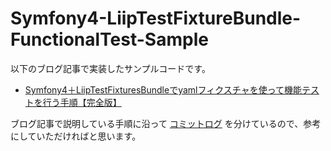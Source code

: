# Symfony4-LiipTestFixtureBundle-FunctionalTest-Sample

以下のブログ記事で実装したサンプルコードです。

* [Symfony4＋LiipTestFixturesBundleでyamlフィクスチャを使って機能テストを行う手順【完全版】](https://blog.ttskch.com/symfony4-liip-test-fixtures-bundle-practice/)

ブログ記事で説明している手順に沿って [コミットログ](https://github.com/ttskch/Symfony4-LiipTestFixtureBundle-FunctionalTest-Sample/commits/master) を分けているので、参考にしていただければと思います。
